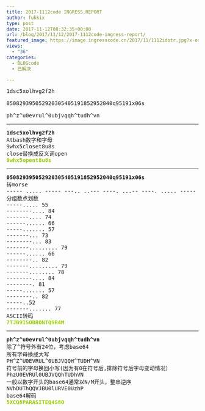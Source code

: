 ```yaml
---
title: 2017-1112code INGRESS.REPORT
author: fukkix
type: post
date: 2017-11-12T08:32:35+00:00
url: /blog/2017/11/12/2017-1112code-ingress-report/
featured_image: https://image.ingresscode.cn/2017/11/1112idotr.jpg?x-oss-process=image/resize,m_fill,w_700,h_220
views:
  - "36"
categories:
  - BLOGcode
  - 已解决

---
```

<pre>1dsc5xolhvg2f2h

050829395052920305405191852952040q95191x06s

ph^z^u0evrul^0ubjvqqh^tudh^vn
<!--more--></pre>

* * *

<pre><strong>1dsc5xolhvg2f2h
</strong>Atbash数字和字母
9whx5closet8u8s
close替换成反义词open
<span style="color: #99cc00;"><strong>9whx5opent8u8s</strong></span></pre>

* * *

<pre><strong>050829395052920305405191852952040q95191x06s
</strong>转morse
----- ..... ----- ---.. ..--- ----. ...-- ----. ..... ----- ..... ..--- ----. ..--- ----- ...-- ----- ..... ....- ----- ..... .---- ----. .---- ---.. ..... ..--- ----. ..... ..--- ----- ....- ----- --.- ----. ..... .---- ----. .---- -..- ----- -.... ... 
分组数点划数
-----..... 55
--------.... 84
-------.... 74
------...... 66
-----....... 57
-------... 73
--------... 83
-------......... 79
------...... 66
--------.. 82
-------......... 79
-------........ 78
--------.... 84
--------. 81
-----....... 57
--------.. 82
-----..52
-------....... 77
ASCII转码
<span style="color: #99cc00;"><strong>7TJB9ISOBRONTQ9R4M</strong></span></pre>

* * *

<pre><strong>ph^z^u0evrul^0ubjvqqh^tudh^vn
</strong>除了^符号外有24位，考虑base64
所有字母换成大写
PH^Z^U0EVRUL^0UBJVQQH^TUDH^VN
符号前的字母换回小写(因为有0在符号后,排除符号后字母变动情况）
PhzU0EVRUl0UBJVQQhTUDhVN
一般以数字开头的base64通常以N/M开头，整串逆序
NVhDUThQQVJBU0lURVE0UzhP
base64解码
<span style="color: #99cc00;"><strong>5XCQ8PARASITEQ4S8O</strong></span></pre>